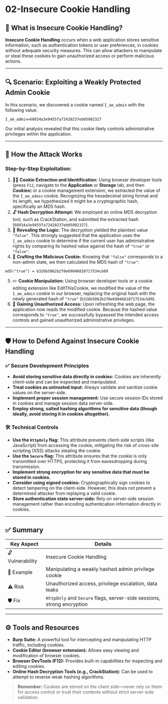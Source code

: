# 02-Insecure Cookie Handling

## 🧠 What is Insecure Cookie Handling?
**Insecure Cookie Handling** occurs when a web application stores sensitive information, such as authentication tokens or user preferences, in cookies without adequate security measures. This can allow attackers to manipulate or steal these cookies to gain unauthorized access or perform malicious actions.

---

## 🔍 Scenario: Exploiting a Weakly Protected Admin Cookie
In this scenario, we discovered a cookie named `I_am_admin` with the following value:
```
I_am_admin=68934a3e9455fa72420237eb05902327
```
Our initial analysis revealed that this cookie likely controls administrative privileges within the application.

---

## 🧨 How the Attack Works
### Step-by-Step Exploitation:
1. 🕵️‍♂️ **Cookie Extraction and Identification:** Using browser developer tools (press `F12`, navigate to the **Application** or **Storage** tab, and then **Cookies**) or a cookie management extension, we extracted the value of the `I_am_admin` cookie. Recognizing the hexadecimal string format and its length, we hypothesized it might be a cryptographic hash, specifically an MD5 hash.
2. 🔓 **Hash Decryption Attempt:** We employed an online MD5 decryption tool, such as CrackStation, and submitted the extracted hash (`68934a3e9455fa72420237eb05902327`).
3. 🔑 **Revealing the Logic:** The decryption yielded the plaintext value `"false"`. This strongly suggested that the application uses the `I_am_admin` cookie to determine if the current user has administrative rights by comparing its hashed value against the hash of `"true"` or `"false"`.
4. 🔧 **Crafting the Malicious Cookie:** Knowing that `"false"` corresponds to a non-admin state, we then calculated the MD5 hash of `"true"`:
```
md5("true") = b326b5062b2f0e69046810717534cb09
```
5. ✏️ **Cookie Manipulation:** Using browser developer tools or a cookie editing extension like EditThisCookie, we modified the value of the `I_am_admin` cookie in our browser, replacing the original hash with the newly generated hash of `"true"` (`b326b5062b2f0e69046810717534cb09`).
6. 🚀 **Gaining Unauthorized Access:** Upon refreshing the web page, the application now reads the modified cookie. Because the hashed value corresponds to `"true"`, we successfully bypassed the intended access controls and gained unauthorized administrative privileges.

---

## 🛡️ How to Defend Against Insecure Cookie Handling
### ✅ Secure Development Principles
- **Avoid storing sensitive data directly in cookies:** Cookies are inherently client-side and can be inspected and manipulated.
- **Treat cookies as untrusted input:** Always validate and sanitize cookie values on the server-side.
- **Implement proper session management:** Use secure session IDs stored in cookies and manage session data server-side.
- **Employ strong, salted hashing algorithms for sensitive data (though ideally, avoid storing it in cookies altogether).**

### 🛠️ Technical Controls

- **Use the `HttpOnly` flag:** This attribute prevents client-side scripts (like JavaScript) from accessing the cookie, mitigating the risk of cross-site scripting (XSS) attacks stealing the cookie.
- **Use the `Secure` flag:** This attribute ensures that the cookie is only transmitted over HTTPS, protecting it from eavesdropping during transmission.
- **Implement strong encryption for any sensitive data that must be stored in cookies.**
- **Consider using signed cookies:** Cryptographically sign cookies to detect tampering on the client-side. However, this does not prevent a determined attacker from replaying a valid cookie.
- **Store authentication state server-side:** Rely on server-side session management rather than encoding authentication information directly in cookies.

---

## ✅ Summary

| Key Aspect       | Details                                               |
|------------------|-------------------------------------------------------|
| 🔓 Vulnerability | Insecure Cookie Handling                              |
| 📍 Example       | Manipulating a weakly hashed admin privilege cookie |
| ⚠️ Risk          | Unauthorized access, privilege escalation, data leaks |
| 🛡️ Fix           | `HttpOnly` and `Secure` flags, server-side sessions, strong encryption |

---

## ⚙️ Tools and Resources

- **Burp Suite:** A powerful tool for intercepting and manipulating HTTP traffic, including cookies.
- **Cookie Editor (browser extension):** Allows easy viewing and modification of browser cookies.
- **Browser DevTools (F12):** Provides built-in capabilities for inspecting and editing cookies.
- **Online Hash Decryption Tools (e.g., CrackStation):** Can be used to attempt to reverse weak hashing algorithms.

> **Remember:** Cookies are stored on the client side—never rely on them for access control or trust their contents without strict server-side validation.